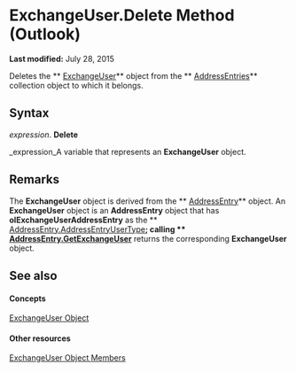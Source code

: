 
# ExchangeUser.Delete Method (Outlook)

 **Last modified:** July 28, 2015

Deletes the  ** [ExchangeUser](6ec117d1-7fdb-aa36-b567-1242f8238df0.md)** object from the ** [AddressEntries](db91b717-07c6-d1f2-c545-b766ee1f0c6b.md)** collection object to which it belongs.

## Syntax

 _expression_. **Delete**

 _expression_A variable that represents an  **ExchangeUser** object.


## Remarks

The  **ExchangeUser** object is derived from the ** [AddressEntry](d4a0a85e-8bab-bc56-57bc-d70c3c570c8e.md)** object. An **ExchangeUser** object is an **AddressEntry** object that has **olExchangeUserAddressEntry** as the ** [AddressEntry.AddressEntryUserType](082ff106-c7c8-a505-fc82-170540d851fe.md)**; calling  ** [AddressEntry.GetExchangeUser](eaaafd52-42c9-7f6b-1acb-0b987496d604.md)** returns the corresponding **ExchangeUser** object.


## See also


#### Concepts


 [ExchangeUser Object](6ec117d1-7fdb-aa36-b567-1242f8238df0.md)
#### Other resources


 [ExchangeUser Object Members](b9489e9d-0b8e-1c8d-d5df-8def4b1ee5e8.md)
